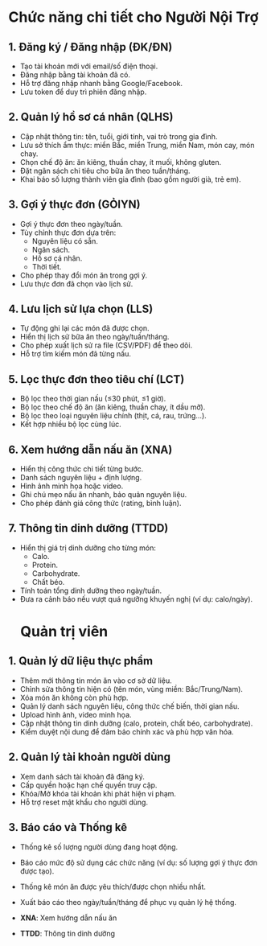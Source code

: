 # Chức năng chi tiết cho Người Nội Trợ

## 1. Đăng ký / Đăng nhập (ĐK/ĐN)
- Tạo tài khoản mới với email/số điện thoại.  
- Đăng nhập bằng tài khoản đã có.  
- Hỗ trợ đăng nhập nhanh bằng Google/Facebook.  
- Lưu token để duy trì phiên đăng nhập.  



## 2. Quản lý hồ sơ cá nhân (QLHS)
- Cập nhật thông tin: tên, tuổi, giới tính, vai trò trong gia đình.  
- Lưu sở thích ẩm thực: miền Bắc, miền Trung, miền Nam, món cay, món chay.  
- Chọn chế độ ăn: ăn kiêng, thuần chay, ít muối, không gluten.  
- Đặt ngân sách chi tiêu cho bữa ăn theo tuần/tháng.  
- Khai báo số lượng thành viên gia đình (bao gồm người già, trẻ em).  



## 3. Gợi ý thực đơn (GỎIYN)
- Gợi ý thực đơn theo ngày/tuần.  
- Tùy chỉnh thực đơn dựa trên:  
  + Nguyên liệu có sẵn.  
  + Ngân sách.  
  + Hồ sơ cá nhân.  
  + Thời tiết.  
- Cho phép thay đổi món ăn trong gợi ý.  
- Lưu thực đơn đã chọn vào lịch sử.  



## 4. Lưu lịch sử lựa chọn (LLS)
- Tự động ghi lại các món đã được chọn.  
- Hiển thị lịch sử bữa ăn theo ngày/tuần/tháng.  
- Cho phép xuất lịch sử ra file (CSV/PDF) để theo dõi.  
- Hỗ trợ tìm kiếm món đã từng nấu.  



## 5. Lọc thực đơn theo tiêu chí (LCT)
- Bộ lọc theo thời gian nấu (≤30 phút, ≤1 giờ).  
- Bộ lọc theo chế độ ăn (ăn kiêng, thuần chay, ít dầu mỡ).  
- Bộ lọc theo loại nguyên liệu chính (thịt, cá, rau, trứng…).  
- Kết hợp nhiều bộ lọc cùng lúc.  



## 6. Xem hướng dẫn nấu ăn (XNA)
- Hiển thị công thức chi tiết từng bước.  
- Danh sách nguyên liệu + định lượng.  
- Hình ảnh minh họa hoặc video.  
- Ghi chú mẹo nấu ăn nhanh, bảo quản nguyên liệu.  
- Cho phép đánh giá công thức (rating, bình luận).  



## 7. Thông tin dinh dưỡng (TTDD)
- Hiển thị giá trị dinh dưỡng cho từng món:  
  + Calo.  
  + Protein.  
  + Carbohydrate.  
  + Chất béo.  
- Tính toán tổng dinh dưỡng theo ngày/tuần.  
- Đưa ra cảnh báo nếu vượt quá ngưỡng khuyến nghị (ví dụ: calo/ngày).
  # Quản trị viên

## 1. Quản lý dữ liệu thực phẩm
- Thêm mới thông tin món ăn vào cơ sở dữ liệu.
- Chỉnh sửa thông tin hiện có (tên món, vùng miền: Bắc/Trung/Nam).
- Xóa món ăn không còn phù hợp.
- Quản lý danh sách nguyên liệu, công thức chế biến, thời gian nấu.
- Upload hình ảnh, video minh họa.
- Cập nhật thông tin dinh dưỡng (calo, protein, chất béo, carbohydrate).
- Kiểm duyệt nội dung để đảm bảo chính xác và phù hợp văn hóa.

## 2. Quản lý tài khoản người dùng
- Xem danh sách tài khoản đã đăng ký.
- Cấp quyền hoặc hạn chế quyền truy cập.
- Khóa/Mở khóa tài khoản khi phát hiện vi phạm.
- Hỗ trợ reset mật khẩu cho người dùng.

## 3. Báo cáo và Thống kê
- Thống kê số lượng người dùng đang hoạt động.
- Báo cáo mức độ sử dụng các chức năng (ví dụ: số lượng gợi ý thực đơn được tạo).
- Thống kê món ăn được yêu thích/được chọn nhiều nhất.
- Xuất báo cáo theo ngày/tuần/tháng để phục vụ quản lý hệ thống.
  




- **XNA**: Xem hướng dẫn nấu ăn  
- **TTDD**: Thông tin dinh dưỡng  

